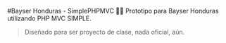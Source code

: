 #Bayser Honduras - SimplePHPMVC 👨‍💻
Prototipo para Bayser Honduras utilizando PHP MVC SIMPLE.
>Diseñado para ser proyecto de clase, nada oficial, aún.


